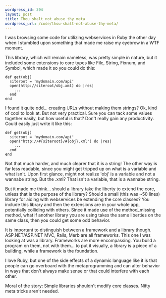 ```yaml
--- 
wordpress_id: 394
layout: post
title: Thou shalt not abuse thy meta
wordpress_url: /code/thou-shalt-not-abuse-thy-meta/
---
```


<p>I was browsing some code for utilizing webservices in Ruby the other day when I stumbled upon something that made me raise my eyebrow in a WTF moment.</p>

<p>This library, which will remain nameless, was pretty simple in nature, but it included some extensions to core types like File, String, Fixnum, and Symbol, which made it so you could do this:</p>

<pre><code class="ruby">def get(obj)
  siteroot = 'mydomain.com/api'
  open(http://siteroot/obj.xml) do |res|
    ...
  end
end</code></pre>

<p>I found it quite odd... creating URLs without making them strings?  Ok, kind of cool to look at.  But not very practical.  Sure you can tack some values together easily, but how useful is that?  Don't really gain any productivity.  Could easily just write it like this:</p>

<pre><code class="ruby">def get(obj)
  siteroot = 'mydomain.com/api'
  open("http://#{siteroot}/#{obj}.xml") do |res|
    ...
  end
end</code></pre>

<p>Not that much harder, and much clearer that it is a string!  The other way is far less readable, since you might get tripped up on what is a variable and what isn't.  Upon first glance, might not realize 'obj' is a variable and not a wannabe string.  But the .xml?  That isn't a variable, that is a wannabe string.</p>

<p>But it made me think... should a library take the liberty to extend the core, unless that is the purpose of the library?  Should a small (this was ~50 lines) library for aiding with webservices be extending the core classes?  You include this library and then the extensions are in your whole app, potentially colliding with others.  Since it made use of the method_missing method, what if another library you are using takes the same liberties on the same class, then you could get some odd behavior.</p>

<p>It is important to distinguish between a framework and a library though.  ASP.NET/ASP.NET MVC, Rails, Merb are all frameworks.  This one I was looking at was a library.  Frameworks are more encompassing.  You build a program on them, not with them... to put it visually, a library is a piece of a building, while a framework is the foundation.</p>

<p>I love Ruby, but one of the side effects of a dynamic language like it is that people can go overboard with the metaprogramming and can alter behavior in ways that don't always make sense or that could interfere with each other.</p>

<p>Moral of the story: Simple libraries shouldn't modify core classes.  Nifty meta tricks aren't needed.</p>
         
